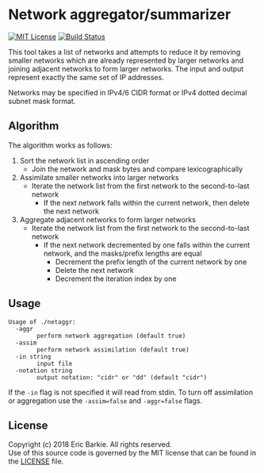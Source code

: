 # Network aggregator/summarizer

[![MIT License](https://img.shields.io/badge/license-MIT-blue.svg?style=flat)](http://choosealicense.com/licenses/mit/)
[![Build Status](https://travis-ci.org/ebarkie/netaggr.svg?branch=master)](https://travis-ci.org/ebarkie/netaggr)

This tool takes a list of networks and attempts to reduce it by removing smaller networks
which are already represented by larger networks and joining adjacent networks to form
larger networks.  The input and output represent exactly the same set of IP addresses.

Networks may be specified in IPv4/6 CIDR format or IPv4 dotted decimal subnet mask format.

## Algorithm

The algorithm works as follows:

1. Sort the network list in ascending order
   - Join the network and mask bytes and compare lexicographically
2. Assimilate smaller networks into larger networks
   - Iterate the network list from the first network to the second-to-last network
      - If the next network falls within the current network, then delete the next network
3. Aggregate adjacent networks to form larger networks
   - Iterate the network list from the first network to the second-to-last network
      - If the next network decremented by one falls within the current network, and the
        masks/prefix lengths are equal
         - Decrement the prefix length of the current network by one
         - Delete the next network
         - Decrement the iteration index by one

## Usage

```
Usage of ./netaggr:
  -aggr
    	perform network aggregation (default true)
  -assim
    	perform network assimilation (default true)
  -in string
    	input file
  -notation string
    	output notation: "cidr" or "dd" (default "cidr")
```

If the `-in` flag is not specified it will read from stdin. To turn off assimilation or
aggregation use the `-assim=false` and `-aggr=false` flags.

## License

Copyright (c) 2018 Eric Barkie. All rights reserved.  
Use of this source code is governed by the MIT license
that can be found in the [LICENSE](LICENSE) file.

